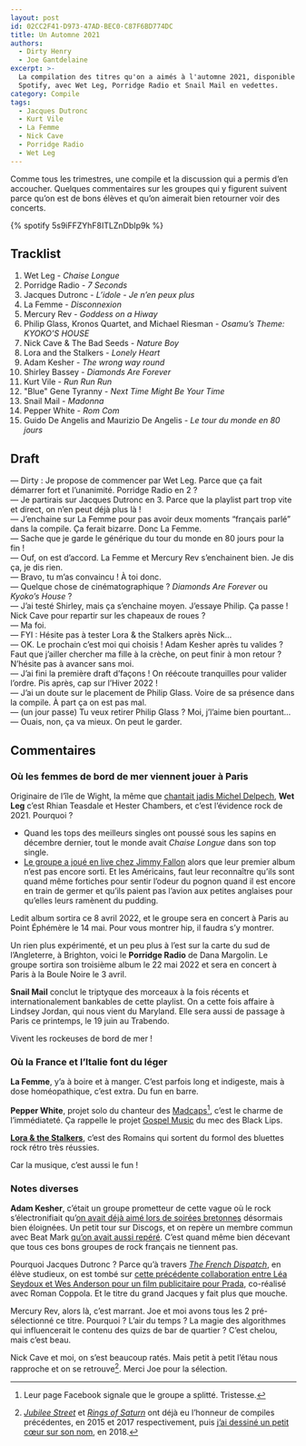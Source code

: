 ```yaml
---
layout: post
id: 02CC2F41-D973-47AD-BEC0-C87F6BD774DC
title: Un Automne 2021
authors:
  - Dirty Henry
  - Joe Gantdelaine
excerpt: >-
  La compilation des titres qu'on a aimés à l'automne 2021, disponible sur
  Spotify, avec Wet Leg, Porridge Radio et Snail Mail en vedettes.
category: Compile
tags:
  - Jacques Dutronc
  - Kurt Vile
  - La Femme
  - Nick Cave
  - Porridge Radio
  - Wet Leg
---
```


Comme tous les trimestres, une compile et la discussion qui a permis d’en
accoucher. Quelques commentaires sur les groupes qui y figurent suivent parce
qu’on est de bons élèves et qu’on aimerait bien retourner voir des concerts.

{% spotify 5s9iFFZYhF8ITLZnDbIp9k %}

## Tracklist

1. Wet Leg - _Chaise Longue_
1. Porridge Radio - _7 Seconds_
1. Jacques Dutronc - _L’idole - Je n’en peux plus_
1. La Femme - _Disconnexion_
1. Mercury Rev - _Goddess on a Hiway_
1. Philip Glass, Kronos Quartet, and Michael Riesman - _Osamu’s Theme: KYOKO’S
   HOUSE_
1. Nick Cave & The Bad Seeds - _Nature Boy_
1. Lora and the Stalkers - _Lonely Heart_
1. Adam Kesher - _The wrong way round_
1. Shirley Bassey - _Diamonds Are Forever_
1. Kurt Vile - _Run Run Run_
1. "Blue" Gene Tyranny - _Next Time Might Be Your Time_
1. Snail Mail - _Madonna_
1. Pepper White - _Rom Com_
1. Guido De Angelis and Maurizio De Angelis - _Le tour du monde en 80 jours_

## Draft

— Dirty : Je propose de commencer par Wet Leg. Parce que ça fait démarrer fort
et l’unanimité. Porridge Radio en 2 ?  
— Je partirais sur Jacques Dutronc en 3. Parce que la playlist part trop vite et
direct, on n’en peut déjà plus là !  
— J’enchaine sur La Femme pour pas avoir deux moments “français parlé” dans la
compile. Ça ferait bizarre. Donc La Femme.  
— Sache que je garde le générique du tour du monde en 80 jours pour la fin !  
— Ouf, on est d’accord. La Femme et Mercury Rev s’enchainent bien. Je dis ça, je
dis rien.  
— Bravo, tu m’as convaincu ! À toi donc.  
— Quelque chose de cinématographique ? _Diamonds Are Forever_ ou *Kyoko’s
House* ?  
— J’ai testé Shirley, mais ça s’enchaine moyen. J’essaye Philip. Ça passe ! Nick
Cave pour repartir sur les chapeaux de roues ?  
— Ma foi.  
— FYI : Hésite pas à tester Lora & the Stalkers après Nick…  
— OK. Le prochain c’est moi qui choisis ! Adam Kesher après tu valides ? Faut
que j’ailler chercher ma fille à la crèche, on peut finir à mon retour ?
N’hésite pas à avancer sans moi.  
— J’ai fini la première draft d’façons ! On réécoute tranquilles pour valider
l’ordre. Pis après, cap sur l’Hiver 2022 !  
— J’ai un doute sur le placement de Philip Glass. Voire de sa présence dans la
compile. À part ça on est pas mal.  
— (un jour passe) Tu veux retirer Philip Glass ? Moi, j’l’aime bien pourtant…  
— Ouais, non, ça va mieux. On peut le garder.

## Commentaires

### Où les femmes de bord de mer viennent jouer à Paris

Originaire de l’île de Wight, la même que [chantait jadis Michel Delpech][1],
**Wet Leg** c’est Rhian Teasdale et Hester Chambers, et c’est l’évidence rock
de 2021. Pourquoi ?

- Quand les tops des meilleurs singles ont poussé sous les sapins en décembre
  dernier, tout le monde avait _Chaise Longue_ dans son top single.
- [Le groupe a joué en live chez Jimmy Fallon][2] alors que leur premier album
  n’est pas encore sorti. Et les Américains, faut leur reconnaître qu’ils sont
  quand même fortiches pour sentir l’odeur du pognon quand il est encore en
  train de germer et qu’ils paient pas l’avion aux petites anglaises pour
  qu’elles leurs ramènent du pudding.

Ledit album sortira ce 8 avril 2022, et le groupe sera en concert à Paris au
Point Éphémère le 14 mai. Pour vous montrer hip, il faudra s’y montrer.

Un rien plus expérimenté, et un peu plus à l’est sur la carte du sud de
l’Angleterre, à Brighton, voici le **Porridge Radio** de Dana Margolin. Le
groupe sortira son troisième album le 22 mai 2022 et sera en concert à Paris à
la Boule Noire le 3 avril.

**Snail Mail** conclut le triptyque des morceaux à la fois récents et
internationalement bankables de cette playlist. On a cette fois affaire à
Lindsey Jordan, qui nous vient du Maryland. Elle sera aussi de passage à Paris
ce printemps, le 19 juin au Trabendo.

Vivent les rockeuses de bord de mer !

### Où la France et l’Italie font du léger

**La Femme**, y’a à boire et à manger. C’est parfois long et indigeste, mais à
dose homéopathique, c’est extra. Du fun en barre.

**Pepper White**, projet solo du chanteur des [Madcaps][i1][^2], c’est le charme
de l’immédiateté. Ça rappelle le projet [Gospel Music][i7] du mec des Black
Lips.

[**Lora & the Stalkers**][6], c’est des Romains qui sortent du formol des
bluettes rock rétro très réussies.

Car la musique, c’est aussi le fun !

### Notes diverses

**Adam Kesher**, c’était un groupe prometteur de cette vague où le rock
s’électronifiait qu’[on avait déjà aimé lors de soirées bretonnes][i2] désormais
bien éloignées. Un petit tour sur Discogs, et on repère un membre commun avec
Beat Mark [qu’on avait aussi repéré][i6]. C’est quand même bien décevant que
tous ces bons groupes de rock français ne tiennent pas.

Pourquoi Jacques Dutronc ? Parce qu’à travers [_The French Dispatch_][4], en
élève studieux, on est tombé sur [cette précédente collaboration entre Léa
Seydoux et Wes Anderson pour un film publicitaire pour Prada][5], co-réalisé
avec Roman Coppola. Et le titre du grand Jacques y fait plus que mouche.

Mercury Rev, alors là, c’est marrant. Joe et moi avons tous les 2
pré-sélectionné ce titre. Pourquoi ? L’air du temps ? La magie des algorithmes
qui influencerait le contenu des quizs de bar de quartier ? C’est chelou, mais
c’est beau.

Nick Cave et moi, on s’est beaucoup ratés. Mais petit à petit l’étau nous
rapproche et on se retrouve[^1]. Merci Joe pour la sélection.

[^2]: Leur page Facebook signale que le groupe a splitté. Tristesse.
[^1]:
    [_Jubilee Street_][i3] et [_Rings of Saturn_][i4] ont déjà eu l’honneur de
    compiles précédentes, en 2015 et 2017 respectivement, puis [j’ai dessiné un
    petit cœur sur son nom][i5], en 2018.

[i1]: https://www.deadrooster.org/the-madcaps/
[i2]: https://www.deadrooster.org/route-du-rock-2008/
[i3]: https://www.deadrooster.org/compile-top-musique-2014/
[i4]: https://www.deadrooster.org/compile-automne-2016/
[i5]: https://www.deadrooster.org/compile-ete-2017-face-b/
[i6]: https://www.deadrooster.org/beat-mark-breeezing/
[i7]: https://www.deadrooster.org/gospel-music-automobile/
[1]: https://song.link/fr/i/1440645578 "Wight is Wight — Michel Delpech"
[2]:
  https://youtu.be/84ynlHPJG0Q
  "Wet Leg: Wet Dream @ The Tonight Show Starring Jimmy Fallon"
[4]: https://www.themoviedb.org/movie/542178-the-french-dispatch
[5]:
  https://youtu.be/yPNYwIx3JxM
  "Prada presents the film Candy L'Eau starring Léa Seydoux"
[6]: https://loraandthestalkers.bandcamp.com
